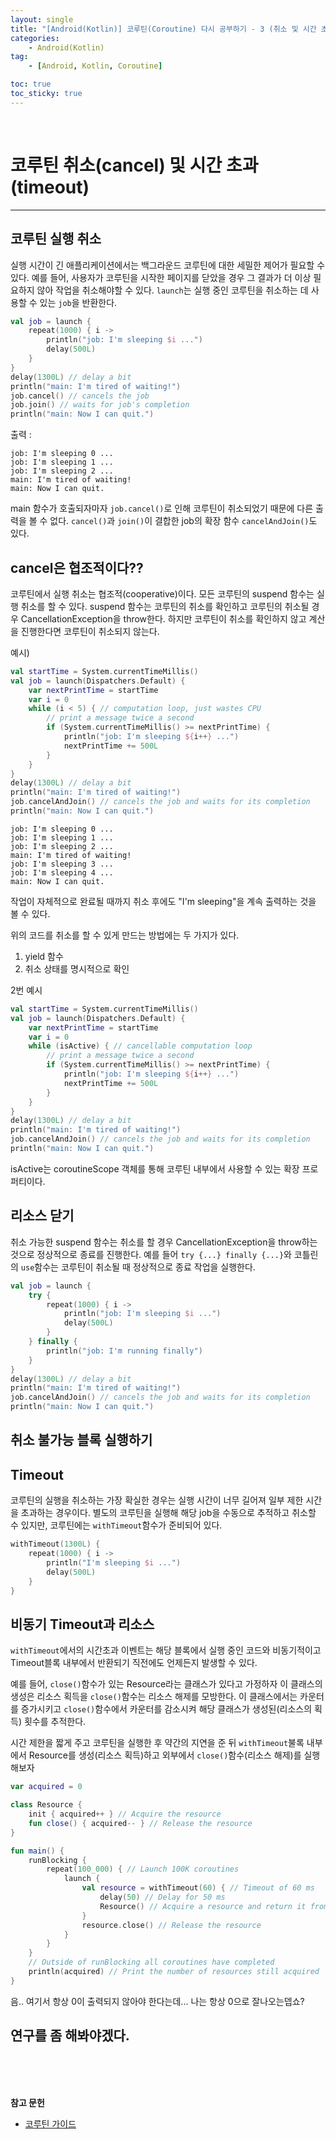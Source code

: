 ```yaml
---
layout: single
title: "[Android(Kotlin)] 코루틴(Coroutine) 다시 공부하기 - 3 (취소 및 시간 초과) "
categories: 
    - Android(Kotlin)
tag:
    - [Android, Kotlin, Coroutine]

toc: true
toc_sticky: true
---
```


<br>

# 코루틴 취소(cancel) 및 시간 초과(timeout)
---
## 코루틴 실행 취소
실행 시간이 긴 애플리케이션에서는 백그라운드 코루틴에 대한 세밀한 제어가 필요할 수 있다. 예를 들어, 사용자가 코루틴을 시작한 페이지를 닫았을 경우 그 결과가 더 이상 필요하지 않아 작업을 취소해야할 수 있다. `launch`는 실행 중인 코루틴을 취소하는 데 사용할 수 있는 `job`을 반환한다.
```kotlin
val job = launch {
    repeat(1000) { i ->
        println("job: I'm sleeping $i ...")
        delay(500L)
    }
}
delay(1300L) // delay a bit
println("main: I'm tired of waiting!")
job.cancel() // cancels the job
job.join() // waits for job's completion 
println("main: Now I can quit.")
```

출력 :
```
job: I'm sleeping 0 ...
job: I'm sleeping 1 ...
job: I'm sleeping 2 ...
main: I'm tired of waiting!
main: Now I can quit.
```

main 함수가 호출되자마자 `job.cancel()`로 인해 코루틴이 취소되었기 때문에 다른 출력을 볼 수 없다. `cancel()`과 `join()`이 결합한 job의 확장 함수 `cancelAndJoin()`도 있다.


## cancel은 협조적이다??
코루틴에서 실행 취소는 협조적(cooperative)이다. 
모든 코루틴의 suspend 함수는 실행 취소를 할 수 있다. suspend 함수는 코루틴의 취소를 확인하고 코루틴의 취소될 경우 CancellationException을 throw한다. 
하지만 코루틴이 취소를 확인하지 않고 계산을 진행한다면 코루틴이 취소되지 않는다.

예시)
```kotlin
val startTime = System.currentTimeMillis()
val job = launch(Dispatchers.Default) {
    var nextPrintTime = startTime
    var i = 0
    while (i < 5) { // computation loop, just wastes CPU
        // print a message twice a second
        if (System.currentTimeMillis() >= nextPrintTime) {
            println("job: I'm sleeping ${i++} ...")
            nextPrintTime += 500L
        }
    }
}
delay(1300L) // delay a bit
println("main: I'm tired of waiting!")
job.cancelAndJoin() // cancels the job and waits for its completion
println("main: Now I can quit.")
```
```
job: I'm sleeping 0 ...
job: I'm sleeping 1 ...
job: I'm sleeping 2 ...
main: I'm tired of waiting!
job: I'm sleeping 3 ...
job: I'm sleeping 4 ...
main: Now I can quit.
```
작업이 자체적으로 완료될 때까지 취소 후에도 "I'm sleeping"을 계속 출력하는 것을 볼 수 있다.

위의 코드를 취소를 할 수 있게 만드는 방법에는 두 가지가 있다.
1. yield 함수
2. 취소 상태를 명시적으로 확인

2번 예시
```kotlin
val startTime = System.currentTimeMillis()
val job = launch(Dispatchers.Default) {
    var nextPrintTime = startTime
    var i = 0
    while (isActive) { // cancellable computation loop
        // print a message twice a second
        if (System.currentTimeMillis() >= nextPrintTime) {
            println("job: I'm sleeping ${i++} ...")
            nextPrintTime += 500L
        }
    }
}
delay(1300L) // delay a bit
println("main: I'm tired of waiting!")
job.cancelAndJoin() // cancels the job and waits for its completion
println("main: Now I can quit.")
```

isActive는 coroutineScope 객체를 통해 코루틴 내부에서 사용할 수 있는 확장 프로퍼티이다.

## 리소스 닫기
취소 가능한 suspend 함수는 취소를 할 경우 CancellationException을 throw하는 것으로 정상적으로 종료를 진행한다.
예를 들어 `try {...} finally {...}`와 코틀린의 `use`함수는 코루틴이 취소될 때 정상적으로 종료 작업을 실행한다.

```kotlin
val job = launch {
    try {
        repeat(1000) { i ->
            println("job: I'm sleeping $i ...")
            delay(500L)
        }
    } finally {
        println("job: I'm running finally")
    }
}
delay(1300L) // delay a bit
println("main: I'm tired of waiting!")
job.cancelAndJoin() // cancels the job and waits for its completion
println("main: Now I can quit.")
```

## 취소 불가능 블록 실행하기

## Timeout 
코루틴의 실행을 취소하는 가장 확실한 경우는 실행 시간이 너무 길어져 일부 제한 시간을 초과하는 경우이다.
별도의 코루틴을 실행해 해당 job을 수동으로 추적하고 취소할 수 있지만, 코루틴에는 `withTimeout`함수가 준비되어 있다.

```kotlin
withTimeout(1300L) {
    repeat(1000) { i ->
        println("I'm sleeping $i ...")
        delay(500L)
    }
}
```

## 비동기 Timeout과 리소스
`withTimeout`에서의 시간초과 이벤트는 해당 블록에서 실행 중인 코드와 비동기적이고 Timeout블록 내부에서 반환되기 직전에도 언제든지 발생할 수 있다.

예를 들어, `close()`함수가 있는 Resource라는 클래스가 있다고 가정하자 이 클래스의 생성은 리소스 획득을 `close()`함수는 리소스 해제를 모방한다. 이 클래스에서는 카운터를 증가시키고  `close()`함수에서 카운터를 감소시켜 해당 클래스가 생성된(리소스의 획득) 횟수를 추적한다.

시간 제한을 짧게 주고 코루틴을 실행한 후 약간의 지연을 준 뒤 `withTimeout`불록 내부에서 Resource를 생성(리소스 획득)하고 외부에서 `close()`함수(리소스 해제)를 실행해보자

```kotlin
var acquired = 0

class Resource {
    init { acquired++ } // Acquire the resource
    fun close() { acquired-- } // Release the resource
}

fun main() {
    runBlocking {
        repeat(100_000) { // Launch 100K coroutines
            launch { 
                val resource = withTimeout(60) { // Timeout of 60 ms
                    delay(50) // Delay for 50 ms
                    Resource() // Acquire a resource and return it from withTimeout block     
                }
                resource.close() // Release the resource
            }
        }
    }
    // Outside of runBlocking all coroutines have completed
    println(acquired) // Print the number of resources still acquired
}
```
음.. 여기서 항상 0이 출력되지 않아야 한다는데...
나는 항상 0으로 잘나오는뎁쇼?

연구를 좀 해봐야겠다.
---

<br>
<br>
<br>

**참고 문헌**
- [코루틴 가이드](https://kotlinlang.org/docs/coroutines-guide.html)